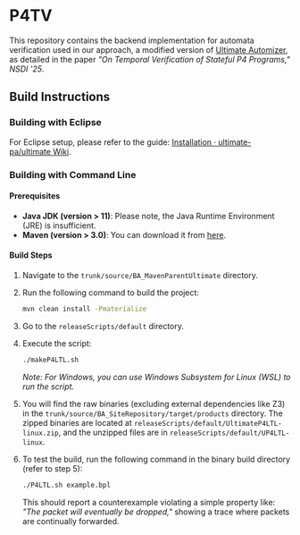 # P4TV

This repository contains the backend implementation for automata verification used in our approach, a modified version of [Ultimate Automizer](https://github.com/ultimate-pa/ultimate/tree/6c387133), as detailed in the paper *"On Temporal Verification of Stateful P4 Programs," NSDI '25*.

## Build Instructions

### Building with Eclipse

For Eclipse setup, please refer to the guide: [Installation · ultimate-pa/ultimate Wiki](https://github.com/ultimate-pa/ultimate/wiki/Installation).

### Building with Command Line

#### Prerequisites

- **Java JDK (version > 11)**: Please note, the Java Runtime Environment (JRE) is insufficient.
- **Maven (version > 3.0)**: You can download it from [here](http://maven.apache.org/download.cgi).

#### Build Steps

1. Navigate to the `trunk/source/BA_MavenParentUltimate` directory.
2. Run the following command to build the project:
   ```bash
   mvn clean install -Pmaterialize
   ```
3. Go to the `releaseScripts/default` directory.
4. Execute the script:
   ```bash
   ./makeP4LTL.sh
   ```
   *Note: For Windows, you can use Windows Subsystem for Linux (WSL) to run the script.*

5. You will find the raw binaries (excluding external dependencies like Z3) in the `trunk/source/BA_SiteRepository/target/products` directory. The zipped binaries are located at `releaseScripts/default/UltimateP4LTL-linux.zip`, and the unzipped files are in `releaseScripts/default/UP4LTL-linux`.

6. To test the build, run the following command in the binary build directory (refer to step 5):
   ```bash
   ./P4LTL.sh example.bpl
   ```
   This should report a counterexample violating a simple property like: *"The packet will eventually be dropped,"* showing a trace where packets are continually forwarded.
